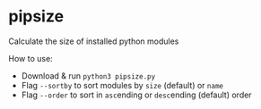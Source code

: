 # pipsize

Calculate the size of installed python modules

How to use:
- Download & run `python3 pipsize.py`
- Flag `--sortby` to sort modules by `size` (default) or `name`
- Flag `--order` to sort in `asc`ending or `desc`ending (default) order
